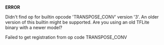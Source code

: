 **ERROR**
<p>
Didn't find op for builtin opcode 'TRANSPOSE_CONV' version '3'. 
An older version of this builtin might be supported. 
Are you using an old TFLite binary with a newer model?

Failed to get registration from op code TRANSPOSE_CONV
</p>